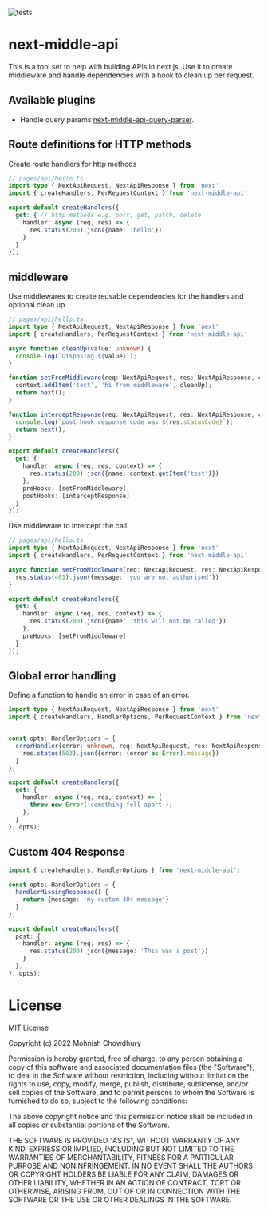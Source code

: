 ![tests](https://github.com/babymechanic/next-middle-api-query-parser/actions/workflows/run-tests.yml/badge.svg)

# next-middle-api

This is a tool set to help with building APIs in next js.
Use it to create middleware and handle dependencies with a hook to clean up per request.

## Available plugins
- Handle query params [next-middle-api-query-parser](https://www.npmjs.com/package/next-middle-api-query-parser).


## Route definitions for HTTP methods

Create route handlers for http methods

```typescript
// pages/api/hello.ts
import type { NextApiRequest, NextApiResponse } from 'next'
import { createHandlers, PerRequestContext } from 'next-middle-api'

export default createHandlers({
  get: { // http methods e.g. post, get, patch, delete
    handler: async (req, res) => {
      res.status(200).json({name: 'hello'})
    }
  }
});
```

## middleware

Use middlewares to create reusable dependencies for the handlers and optional clean up

```typescript
// pages/api/hello.ts
import type { NextApiRequest, NextApiResponse } from 'next'
import { createHandlers, PerRequestContext } from 'next-middle-api'

async function cleanUp(value: unknown) {
  console.log(`Disposing ${value}`);
}

function setFromMiddleware(req: NextApiRequest, res: NextApiResponse, context: PerRequestContext, next: () => Promise<void>): Promise<void> {
  context.addItem('test', 'hi from middleware', cleanUp);
  return next();
}

function interceptResponse(req: NextApiRequest, res: NextApiResponse, context: PerRequestContext, next: () => Promise<void>): Promise<void> {
  console.log(`post hook response code was ${res.statusCode}`);
  return next();
}

export default createHandlers({
  get: {
    handler: async (req, res, context) => {
      res.status(200).json({name: context.getItem('test')})
    },
    preHooks: [setFromMiddleware],
    postHooks: [interceptResponse]
  }
});
```

Use middleware to intercept the call

```typescript
// pages/api/hello.ts
import type { NextApiRequest, NextApiResponse } from 'next'
import { createHandlers, PerRequestContext } from 'next-middle-api'

async function setFromMiddleware(req: NextApiRequest, res: NextApiResponse, context: PerRequestContext, next: () => Promise<void>): Promise<void> {
  res.status(401).json({message: 'you are not authorised'})
}

export default createHandlers({
  get: {
    handler: async (req, res, context) => {
      res.status(200).json({name: 'this will not be called'})
    },
    preHooks: [setFromMiddleware]
  }
});
```

## Global error handling

Define a function to handle an error in case of an error. 

```typescript
import type { NextApiRequest, NextApiResponse } from 'next'
import { createHandlers, HandlerOptions, PerRequestContext } from 'next-middle-api'


const opts: HandlerOptions = {
  errorHandler(error: unknown, req: NextApiRequest, res: NextApiResponse, context: PerRequestContext): Promise<void> {
    res.status(503).json({error: (error as Error).message})
  }
};

export default createHandlers({
  get: {
    handler: async (req, res, context) => {
      throw new Error('something fell apart');
    },
  }
}, opts);
```

## Custom 404 Response

```typescript
import { createHandlers, HandlerOptions } from 'next-middle-api';

const opts: HandlerOptions = {
  handlerMissingResponse() {
    return {message: 'my custom 404 message'}
  }
};

export default createHandlers({
  post: {
    handler: async (req, res) => {
      res.status(200).json({message: 'This was a post'})
    }
  },
}, opts);
```

# License

MIT License

Copyright (c) 2022 Mohnish Chowdhury

Permission is hereby granted, free of charge, to any person obtaining a copy
of this software and associated documentation files (the "Software"), to deal
in the Software without restriction, including without limitation the rights
to use, copy, modify, merge, publish, distribute, sublicense, and/or sell
copies of the Software, and to permit persons to whom the Software is
furnished to do so, subject to the following conditions:

The above copyright notice and this permission notice shall be included in all
copies or substantial portions of the Software.

THE SOFTWARE IS PROVIDED "AS IS", WITHOUT WARRANTY OF ANY KIND, EXPRESS OR
IMPLIED, INCLUDING BUT NOT LIMITED TO THE WARRANTIES OF MERCHANTABILITY,
FITNESS FOR A PARTICULAR PURPOSE AND NONINFRINGEMENT. IN NO EVENT SHALL THE
AUTHORS OR COPYRIGHT HOLDERS BE LIABLE FOR ANY CLAIM, DAMAGES OR OTHER
LIABILITY, WHETHER IN AN ACTION OF CONTRACT, TORT OR OTHERWISE, ARISING FROM,
OUT OF OR IN CONNECTION WITH THE SOFTWARE OR THE USE OR OTHER DEALINGS IN THE
SOFTWARE.
